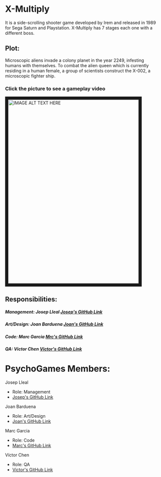 ﻿# X-Multiply

It is a side-scrolling shooter game developed by Irem and released in 1989 for Sega Saturn and Playstation.
X-Multiply has 7 stages each one with a different boss.

## Plot:
Microscopic aliens invade a colony planet in the year 2249, infesting humans with themselves. 
To combat the alien queen which is currently residing in a human female, a group of scientists 
construct the X-002, a microscopic fighter ship.


### Click the picture to see a gameplay video
<a href="https://www.youtube.com/watch?v=GcoOZxjrLdk" target="_blank"><img src="http://img1.game-oldies.com/sites/default/files/packshots/coin-op-arcade/xmultiplm72.png" 
alt="IMAGE ALT TEXT HERE" width="425" height="600" border="10" /></a>


## Responsibilities:

##### Management: Josep Lleal	[Josep's GitHub Link](https://github.com/JosepLleal)
##### Art/Design: Joan Barduena	[Joan's GitHub Link](https://github.com/JoanBarduena)
##### Code: Marc Garcia		[Mrc's GitHub Link](https://github.com/marcgreig)
##### QA: Victor Chen		[Victor's GitHub Link](https://github.com/Scarzard)

# PsychoGames Members:

Josep Lleal
   - Role: Management
   - [Josep's GitHub Link](https://github.com/JosepLleal)
   
Joan Barduena
   - Role: Art/Design
   - [Joan's GitHub Link](https://github.com/JoanBarduena)
   
Marc Garcia
   - Role: Code
   - [Marc's GitHub Link](https://github.com/marcgreig)
   
Víctor Chen
   - Role: QA
   - [Victor's GitHub Link](https://github.com/Scarzard)
   
   
